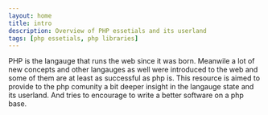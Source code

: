 ```yaml
---
layout: home
title: intro
description: Overview of PHP essetials and its userland
tags: [php essetials, php libraries]  
---
```

PHP is the langauge that runs the web since it was born. 
Meanwile a lot of new concepts and other langauges as well were introduced to the web and some of them are at least as successful as php is.
This resource is aimed to provide to the php comunity a bit deeper insight in the langauge state and its userland. And tries to encourage to write a better software on a php base.




